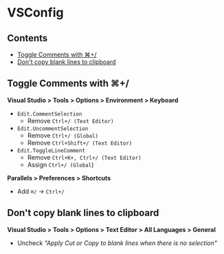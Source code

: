 # VSConfig

## Contents

- [Toggle Comments with ⌘+/](#toggle-comments-with-)
- [Don't copy blank lines to clipboard](#dont-copy-blank-lines-to-clipboard)

## Toggle Comments with ⌘+/
**Visual Studio > Tools > Options > Environment > Keyboard**
- `Edit.CommentSelection`
    - Remove `Ctrl+/ (Text Editor)`
- `Edit.UncommentSelection`
    - Remove `Ctrl+/ (Global)`
    - Remove `Ctrl+Shift+/ (Text Editor)`
- `Edit.ToggleLineComment`
    - Remove `Ctrl+K+, Ctrl+/ (Text Editor)`
    - Assign `Ctrl+/ (Global`)

**Parallels > Preferences > Shortcuts**
- Add `⌘/` -> `Ctrl+/`


## Don't copy blank lines to clipboard

**Visual Studio > Tools > Options > Text Editor > All Languages > General**
- Uncheck _"Apply Cut or Copy to blank lines when there is no selection"_
